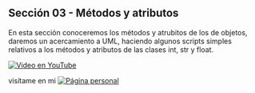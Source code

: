 ## Sección 03 - Métodos y atributos

En esta sección conoceremos los métodos y atrubitos de los de objetos, daremos
un acercamiento a UML, haciendo algunos scripts simples relativos a los métodos
y atributos de las clases int, str y float.

[![Video en YouTube](https://img.youtube.com/vi/08SBk4pvMxw/0.jpg)](https://www.youtube.com/watch?v=08SBk4pvMxw)

visítame en mi 
[![Página personal](https://img.shields.io/badge/-pagina_personal-blue)](https://edwinsaul.com)

